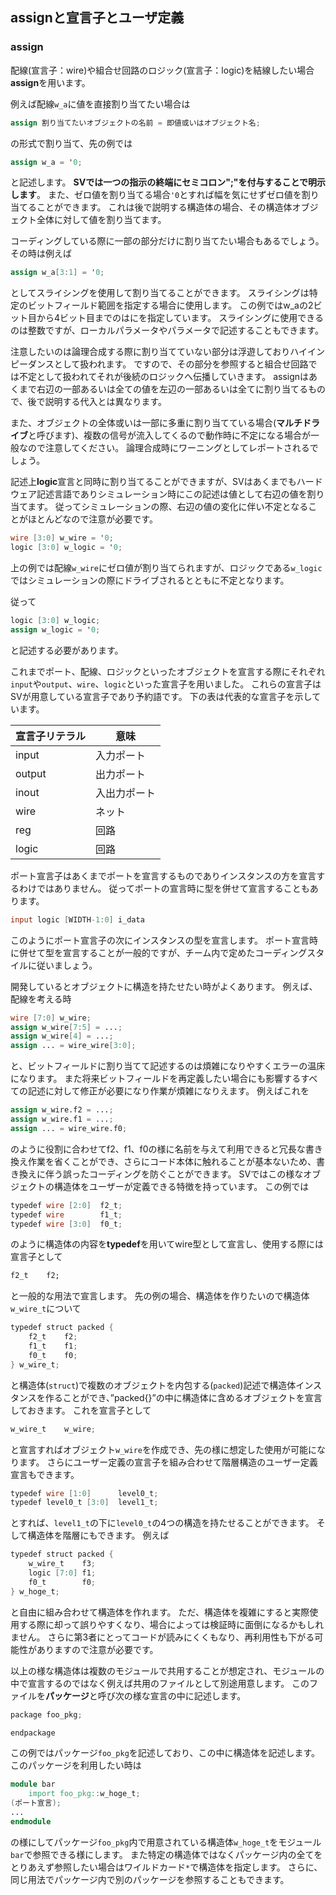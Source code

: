 ## assignと宣言子とユーザ定義

### assign
配線(宣言子：wire)や組合せ回路のロジック(宣言子：logic)を結線したい場合**assign**を用います。

例えば配線```w_a```に値を直接割り当てたい場合は

```verilog
assign 割り当てたいオブジェクトの名前 = 即値或いはオブジェクト名;
```

の形式で割り当て、先の例では

```verilog
assign w_a = '0;
```

と記述します。
**SVでは一つの指示の終端にセミコロン";"を付与することで明示します**。
また、ゼロ値を割り当てる場合```'0```とすれば幅を気にせずゼロ値を割り当てることができます。
これは後で説明する構造体の場合、その構造体オブジェクト全体に対して値を割り当てます。

コーディングしている際に一部の部分だけに割り当てたい場合もあるでしょう。
その時は例えば

```verilog
assign w_a[3:1] = '0;
```

としてスライシングを使用して割り当てることができます。
スライシングは特定のビットフィールド範囲を指定する場合に使用します。
この例ではw_aの2ビット目から4ビット目までのはにを指定しています。
スライシングに使用できるのは整数ですが、ローカルパラメータやパラメータで記述することもできます。


注意したいのは論理合成する際に割り当てていない部分は浮遊しておりハイインピーダンスとして扱われます。
ですので、その部分を参照すると組合せ回路では不定として扱われてそれが後続のロジックへ伝播していきます。
assignはあくまで右辺の一部あるいは全ての値を左辺の一部あるいは全てに割り当てるもので、後で説明する代入とは異なります。

また、オブジェクトの全体或いは一部に多重に割り当てている場合(**マルチドライブ**と呼びます)、複数の信号が流入してくるので動作時に不定になる場合が一般なので注意してください。
論理合成時にワーニングとしてレポートされるでしょう。

記述上**logic**宣言と同時に割り当てることができますが、SVはあくまでもハードウェア記述言語でありシミュレーション時にこの記述は値として右辺の値を割り当てます。
従ってシミュレーションの際、右辺の値の変化に伴い不定となることがほとんどなので注意が必要です。

```verilog
wire [3:0] w_wire = '0;
logic [3:0] w_logic = '0;
```

上の例では配線```w_wire```にゼロ値が割り当てられますが、ロジックである```w_logic```ではシミュレーションの際にドライブされるとともに不定となります。

従って

```verilog
logic [3:0] w_logic;
assign w_logic = '0;
```

と記述する必要があります。

これまでポート、配線、ロジックといったオブジェクトを宣言する際にそれぞれ```input```や```output```、```wire```、```logic```といった宣言子を用いました。
これらの宣言子はSVが用意している宣言子であり予約語です。
下の表は代表的な宣言子を示しています。


|宣言子リテラル|意味|
|--------------|----|
| input        | 入力ポート   |
| output       | 出力ポート   |
| inout        | 入出力ポート |
| wire         | ネット       |
| reg          | 回路         |
| logic        | 回路         |


ポート宣言子はあくまでポートを宣言するものでありインスタンスの方を宣言するわけではありません。
従ってポートの宣言時に型を併せて宣言することもあります。

```verilog
input logic [WIDTH-1:0]	i_data
```

このようにポート宣言子の次にインスタンスの型を宣言します。
ポート宣言時に併せて型を宣言することが一般的ですが、チーム内で定めたコーディングスタイルに従いましょう。



開発しているとオブジェクトに構造を持たせたい時がよくあります。
例えば、配線を考える時

```verilog
wire [7:0] w_wire;
assign w_wire[7:5] = ...;
assign w_wire[4] = ...;
assign ... = wire_wire[3:0];
```

と、ビットフィールドに割り当てて記述するのは煩雑になりやすくエラーの温床になります。
また将来ビットフィールドを再定義したい場合にも影響するすべての記述に対して修正が必要になり作業が煩雑になりえます。
例えばこれを

```verilog
assign w_wire.f2 = ...;
assign w_wire.f1 = ...;
assign ... = wire_wire.f0;
```

のように役割に合わせてf2、f1、f0の様に名前を与えて利用できると冗長な書き換え作業を省くことができ、さらにコード本体に触れることが基本ないため、書き換えに伴う誤ったコーディングを防ぐことができます。
SVではこの様なオブジェクトの構造体をユーザーが定義できる特徴を持っています。
この例では

```verilog
typedef wire [2:0]  f2_t;
typedef wire        f1_t;
typedef wire [3:0]  f0_t;
```

のように構造体の内容を**typedef**を用いてwire型として宣言し、使用する際には宣言子として

```systemverilog
f2_t    f2;
```

と一般的な用法で宣言します。
先の例の場合、構造体を作りたいので構造体```w_wire_t```について

```verilog
typedef struct packed {
	f2_t	f2;
	f1_t	f1;
	f0_t    f0;
} w_wire_t;
```

と構造体(```struct```)で複数のオブジェクトを内包する(```packed```)記述で構造体インスタンスを作ることができ、”packed{}”の中に構造体に含めるオブジェクトを宣言しておきます。
これを宣言子として

```verilog
w_wire_t    w_wire;
```

と宣言すればオブジェクト```w_wire```を作成でき、先の様に想定した使用が可能になります。
さらにユーザー定義の宣言子を組み合わせて階層構造のユーザー定義宣言もできます。

```verilog
typedef wire [1:0]      level0_t;
typedef level0_t [3:0]  level1_t;
```

とすれば、```level1_t```の下に```level0_t```の4つの構造を持たせることができます。
そして構造体を階層にもできます。
例えば

```verilog
typedef struct packed {
	w_wire_t    f3;
	logic [7:0]	f1;
	f0_t        f0;
} w_hoge_t;
```

と自由に組み合わせて構造体を作れます。
ただ、構造体を複雑にすると実際使用する際に却って誤りやすくなり、場合によっては検証時に面倒になるかもしれません。
さらに第3者にとってコードが読みにくくもなり、再利用性も下がる可能性がありますので注意が必要です。

以上の様な構造体は複数のモジュールで共用することが想定され、モジュールの中で宣言するのではなく例えば共用のファイルとして別途用意します。
このファイルを**パッケージ**と呼び次の様な宣言の中に記述します。


```verilog
package foo_pkg;

endpackage
```

この例ではパッケージ```foo_pkg```を記述しており、この中に構造体を記述します。
このパッケージを利用したい時は

```verilog
module bar
	import foo_pkg::w_hoge_t;
(ポート宣言);
...
endmodule
```

の様にしてパッケージ```foo_pkg```内で用意されている構造体```w_hoge_t```をモジュール```bar```で参照できる様にします。
また特定の構造体ではなくパッケージ内の全てをとりあえず参照したい場合はワイルドカード```*```で構造体を指定します。
さらに、同じ用法でパッケージ内で別のパッケージを参照することもできます。